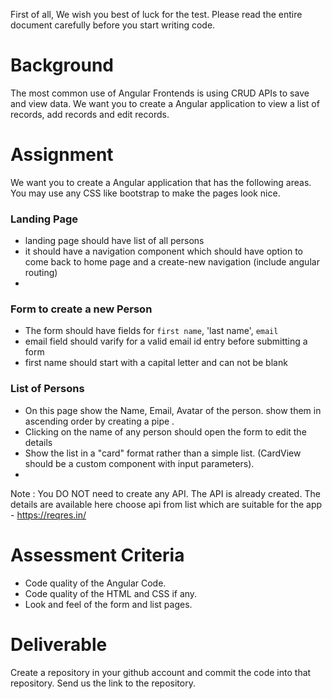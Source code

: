 
First of all, We wish you best of luck for the test. Please read the entire document carefully before you start writing code.

# Background
The most common use of Angular Frontends is using CRUD APIs to save and view data. We want you to create a Angular application to view a list of records, add records and edit records.

# Assignment
We want you to create a Angular application that has the following areas. You may use any CSS like bootstrap to make the pages look nice.

### Landing Page
- landing page should have list of all persons
- it should have a navigation component which should have option to come back to home page and a create-new navigation (include angular routing)
- 
### Form to create a new Person
- The form should have fields for `first name`, 'last name', `email`
- email field should varify for a valid email id entry before submitting a form 
- first name should start with a capital letter and can not be blank

### List of Persons
- On this page show the Name, Email, Avatar of the person. show them in ascending order by creating a pipe .
- Clicking on the name of any person should open the form to edit the details
- Show the list in a "card" format rather than a simple list. (CardView should be a custom component with input parameters).
- 

Note : You DO NOT need to create any API. The API is already created. The details are available here choose api from list which are suitable for the app - https://reqres.in/


# Assessment Criteria
- Code quality of the Angular Code.
- Code quality of the HTML and CSS if any.
- Look and feel of the form and list pages.

# Deliverable
Create a repository in your github account and commit the code into that repository. Send us the link to the repository. 
